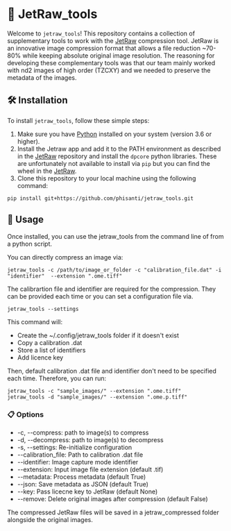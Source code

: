 # 🚀 JetRaw_tools

Welcome to `jetraw_tools`! This repository contains a collection of supplementary tools to work with the [JetRaw](https://github.com/Jetraw/Jetraw) compression tool. JetRaw is an innovative image compression format that allows a file reduction ~70-80% while keeping absolute original image resolution. The reasoning for developing these complementary tools was that our team mainly worked with nd2 images of high order (TZCXY) and we needed to preserve the metadata of the images.

## 🛠️ Installation

To install `jetraw_tools`, follow these simple steps:

1. Make sure you have [Python](https://www.python.org/) installed on your system (version 3.6 or higher). 
2. Install the Jetraw app and add it to the PATH environment as described in the [JetRaw](https://github.com/Jetraw/Jetraw) repository and install the `dpcore` python libraries. These are unfortunately not available to install via `pip` but you can find the wheel in the [JetRaw](https://github.com/Jetraw/Jetraw).
4. Clone this repository to your local machine using the following command:

```shell
pip install git+https://github.com/phisanti/jetraw_tools.git
```

## 📖 Usage
Once installed, you can use the jetraw_tools from the command line of from a python script. 

You can directly compress an image via:

```
jetraw_tools -c /path/to/image_or_folder -c "calibration_file.dat" -i "identifier"  --extension ".ome.tiff"
```
The calibrartion file and identifier are required for the compression. They can be provided each time or you can set a configuration file via.

```
jetraw_tools --settings
```

This command will:
- Create the ~/.config/jetraw_tools folder if it doesn't exist
- Copy a calibration .dat
- Store a list of identifiers
- Add licence key

Then, default calibration .dat file and identifier don't need to be specified each time. Therefore, you can run:

```
jetraw_tools -c "sample_images/" --extension ".ome.tiff"
jetraw_tools -d "sample_images/" --extension ".ome.p.tiff"

```


### 📋 Options 
- -c, --compress: path to image(s) to compress
- -d, --decompress: path to image(s) to decompress
- -s, --settings: Re-initialize configuration
- --calibration_file: Path to calibration .dat file
- --identifier: Image capture mode identifier
- --extension: Input image file extension (default .tif)
- --metadata: Process metadata (default True)
- --json: Save metadata as JSON (default True)
- --key: Pass licecne key to JetRaw (default None)
- --remove: Delete original images after compression (default False)

The compressed JetRaw files will be saved in a jetraw_compressed folder alongside the original images.




